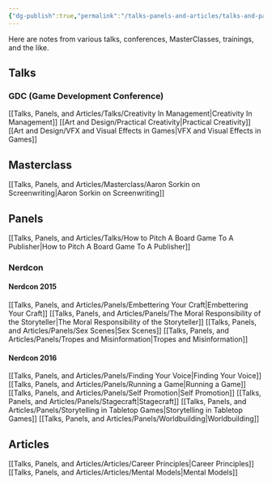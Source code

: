 ```yaml
---
{"dg-publish":true,"permalink":"/talks-panels-and-articles/talks-and-panels/","tags":["talks","landing"],"noteIcon":1}
---
```



Here are notes from various talks, conferences, MasterClasses, trainings, and the like. 

## Talks

### GDC (Game Development Conference)
[[Talks, Panels, and Articles/Talks/Creativity In Management\|Creativity In Management]]
[[Art and Design/Practical Creativity\|Practical Creativity]]
[[Art and Design/VFX and Visual Effects in Games\|VFX and Visual Effects in Games]]

## Masterclass
[[Talks, Panels, and Articles/Masterclass/Aaron Sorkin on Screenwriting\|Aaron Sorkin on Screenwriting]]

## Panels

[[Talks, Panels, and Articles/Talks/How to Pitch A Board Game To A Publisher\|How to Pitch A Board Game To A Publisher]]

### Nerdcon

#### Nerdcon 2015
[[Talks, Panels, and Articles/Panels/Embettering Your Craft\|Embettering Your Craft]]
[[Talks, Panels, and Articles/Panels/The Moral Responsibility of the Storyteller\|The Moral Responsibility of the Storyteller]]
[[Talks, Panels, and Articles/Panels/Sex Scenes\|Sex Scenes]]
[[Talks, Panels, and Articles/Panels/Tropes and Misinformation\|Tropes and Misinformation]]

#### Nerdcon 2016
[[Talks, Panels, and Articles/Panels/Finding Your Voice\|Finding Your Voice]]
[[Talks, Panels, and Articles/Panels/Running a Game\|Running a Game]]
[[Talks, Panels, and Articles/Panels/Self Promotion\|Self Promotion]]
[[Talks, Panels, and Articles/Panels/Stagecraft\|Stagecraft]]
[[Talks, Panels, and Articles/Panels/Storytelling in Tabletop Games\|Storytelling in Tabletop Games]]
[[Talks, Panels, and Articles/Panels/Worldbuilding\|Worldbuilding]]


## Articles

[[Talks, Panels, and Articles/Articles/Career Principles\|Career Principles]]
[[Talks, Panels, and Articles/Articles/Mental Models\|Mental Models]]